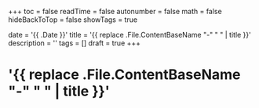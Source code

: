 +++
toc = false
readTime = false
autonumber = false
math = false
hideBackToTop = false
showTags = true

date = '{{ .Date }}'
title = '{{ replace .File.ContentBaseName "-" " " | title }}'
description = ''
tags = []
draft = true
+++

# '{{ replace .File.ContentBaseName "-" " " | title }}'



<!--more-->
